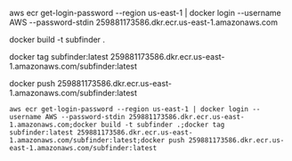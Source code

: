 aws ecr get-login-password --region us-east-1 | docker login --username AWS --password-stdin 259881173586.dkr.ecr.us-east-1.amazonaws.com

docker build -t subfinder .

docker tag subfinder:latest 259881173586.dkr.ecr.us-east-1.amazonaws.com/subfinder:latest

docker push 259881173586.dkr.ecr.us-east-1.amazonaws.com/subfinder:latest

```shell
aws ecr get-login-password --region us-east-1 | docker login --username AWS --password-stdin 259881173586.dkr.ecr.us-east-1.amazonaws.com;docker build -t subfinder .;docker tag subfinder:latest 259881173586.dkr.ecr.us-east-1.amazonaws.com/subfinder:latest;docker push 259881173586.dkr.ecr.us-east-1.amazonaws.com/subfinder:latest
```